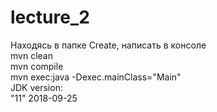 # lecture_2
Находясь в папке Create, написать в консоле <br>
mvn clean <br>
mvn compile <br>
mvn exec:java -Dexec.mainClass="Main" <br>
JDK version: <br>
"11" 2018-09-25 <br>

